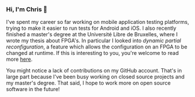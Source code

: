 ### Hi, I'm Chris 👋

I've spent my career so far working on mobile application testing platforms, trying to make it easier to run tests for Android and iOS. I also recently finished a master's degree at the Université Libre de Bruxelles, where I wrote my thesis about FPGA's. In particular I looked into _dynamic partial reconfiguration_, a feature which allows the configuration on an FPGA to be changed at runtime. If this is interesting to you, you're welcome to read more [here](https://clample.com/lample-thesis-evaluating-imact-of-reconfig-speed.pdf).

You might notice a lack of contributions on my GitHub account. That's in large part because I've been busy working on closed source projects and my master's degree. That said, I hope to work more on open source software in the future!
